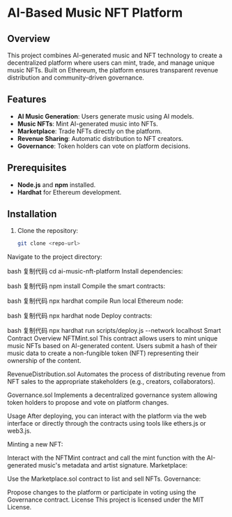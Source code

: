 # AI-Based Music NFT Platform

## Overview
This project combines AI-generated music and NFT technology to create a decentralized platform where users can mint, trade, and manage unique music NFTs. Built on Ethereum, the platform ensures transparent revenue distribution and community-driven governance.

## Features
- **AI Music Generation**: Users generate music using AI models.
- **Music NFTs**: Mint AI-generated music into NFTs.
- **Marketplace**: Trade NFTs directly on the platform.
- **Revenue Sharing**: Automatic distribution to NFT creators.
- **Governance**: Token holders can vote on platform decisions.

## Prerequisites
- **Node.js** and **npm** installed.
- **Hardhat** for Ethereum development.

## Installation

1. Clone the repository:
   ```bash
   git clone <repo-url>
Navigate to the project directory:

bash
复制代码
cd ai-music-nft-platform
Install dependencies:

bash
复制代码
npm install
Compile the smart contracts:

bash
复制代码
npx hardhat compile
Run local Ethereum node:

bash
复制代码
npx hardhat node
Deploy contracts:

bash
复制代码
npx hardhat run scripts/deploy.js --network localhost
Smart Contract Overview
NFTMint.sol
This contract allows users to mint unique music NFTs based on AI-generated content. Users submit a hash of their music data to create a non-fungible token (NFT) representing their ownership of the content.

RevenueDistribution.sol
Automates the process of distributing revenue from NFT sales to the appropriate stakeholders (e.g., creators, collaborators).

Governance.sol
Implements a decentralized governance system allowing token holders to propose and vote on platform changes.

Usage
After deploying, you can interact with the platform via the web interface or directly through the contracts using tools like ethers.js or web3.js.

Minting a new NFT:

Interact with the NFTMint contract and call the mint function with the AI-generated music's metadata and artist signature.
Marketplace:

Use the Marketplace.sol contract to list and sell NFTs.
Governance:

Propose changes to the platform or participate in voting using the Governance contract.
License
This project is licensed under the MIT License.
